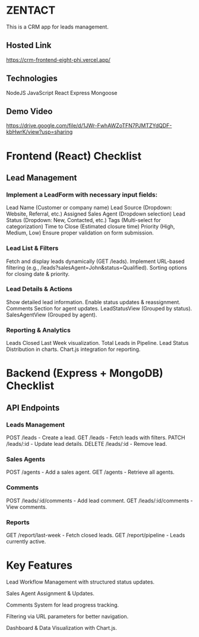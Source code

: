 # ZENTACT

This is a CRM app for leads management.

## Hosted Link

https://crm-frontend-eight-phi.vercel.app/

## Technologies

NodeJS
JavaScript
React
Express
Mongoose

## Demo Video

https://drive.google.com/file/d/1JWr-FwhAWZoTFN7PJMTZYdQDF-kbHwrK/view?usp=sharing

# Frontend (React) Checklist

## Lead Management

### Implement a LeadForm with necessary input fields:

Lead Name (Customer or company name)
Lead Source (Dropdown: Website, Referral, etc.)
Assigned Sales Agent (Dropdown selection)
Lead Status (Dropdown: New, Contacted, etc.)
Tags (Multi-select for categorization)
Time to Close (Estimated closure time)
Priority (High, Medium, Low)
Ensure proper validation on form submission.

### Lead List & Filters

Fetch and display leads dynamically (GET /leads).
Implement URL-based filtering (e.g., /leads?salesAgent=John&status=Qualified).
Sorting options for closing date & priority.

### Lead Details & Actions

Show detailed lead information.
Enable status updates & reassignment.
Comments Section for agent updates.
LeadStatusView (Grouped by status).
SalesAgentView (Grouped by agent).

### Reporting & Analytics

Leads Closed Last Week visualization.
Total Leads in Pipeline.
Lead Status Distribution in charts.
Chart.js integration for reporting.

# Backend (Express + MongoDB) Checklist

## API Endpoints

### Leads Management

POST /leads - Create a lead.
GET /leads - Fetch leads with filters.
PATCH /leads/:id - Update lead details.
DELETE /leads/:id - Remove lead.

### Sales Agents

POST /agents - Add a sales agent.
GET /agents - Retrieve all agents.

### Comments

POST /leads/:id/comments - Add lead comment.
GET /leads/:id/comments - View comments.

### Reports

GET /report/last-week - Fetch closed leads.
GET /report/pipeline - Leads currently active.

# Key Features

Lead Workflow Management with structured status updates.

Sales Agent Assignment & Updates.

Comments System for lead progress tracking.

Filtering via URL parameters for better navigation.

Dashboard & Data Visualization with Chart.js.
